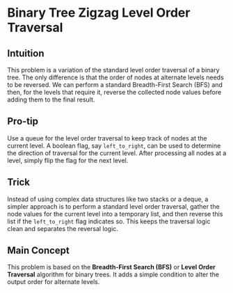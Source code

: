 # Binary Tree Zigzag Level Order Traversal

## Intuition

This problem is a variation of the standard level order traversal of a binary tree. The only difference is that the order of nodes at alternate levels needs to be reversed. We can perform a standard Breadth-First Search (BFS) and then, for the levels that require it, reverse the collected node values before adding them to the final result.

## Pro-tip

Use a queue for the level order traversal to keep track of nodes at the current level. A boolean flag, say `left_to_right`, can be used to determine the direction of traversal for the current level. After processing all nodes at a level, simply flip the flag for the next level.

## Trick

Instead of using complex data structures like two stacks or a deque, a simpler approach is to perform a standard level order traversal, gather the node values for the current level into a temporary list, and then reverse this list if the `left_to_right` flag indicates so. This keeps the traversal logic clean and separates the reversal logic.

## Main Concept

This problem is based on the **Breadth-First Search (BFS)** or **Level Order Traversal** algorithm for binary trees. It adds a simple condition to alter the output order for alternate levels.
